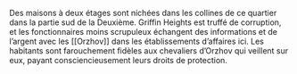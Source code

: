 Des maisons à deux étages sont nichées dans les collines de ce quartier dans la partie sud de la Deuxième. Griffin Heights est truffé de corruption, et les fonctionnaires moins scrupuleux échangent des informations et de l’argent avec les [[Orzhov]] dans les établissements d’affaires ici. Les habitants sont farouchement fidèles aux chevaliers d’Orzhov qui veillent sur eux, payant consciencieusement leurs droits de protection. 